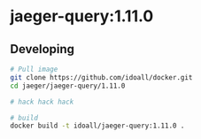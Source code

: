 # jaeger-query:1.11.0



## Developing

```bash
# Pull image
git clone https://github.com/idoall/docker.git
cd jaeger/jaeger-query/1.11.0

# hack hack hack

# build
docker build -t idoall/jaeger-query:1.11.0 .
```
